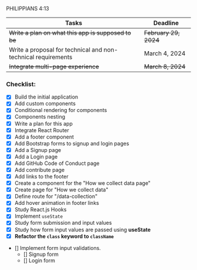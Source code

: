 PHILIPPIANS 4:13 

| Tasks                                                               | Deadline                |
| -----------                                                         | -----------             |
| <s>Write a plan on what this app is supposed to be</s>              | <s>February 29, 2024</s>| 
| Write a proposal for technical and non-technical requirements       | March 4, 2024           | 
| <s>Integrate multi-page experience</s>                              | <s>March 8, 2024</s>   | 



### Checklist: 

- [x] Build the initial application 
- [x] Add custom components
- [x] Conditional rendering for components
- [x] Components nesting
- [x] Write a plan for this app
- [x] Integrate React Router
- [X] Add a footer component
- [x] Add Bootstrap forms to signup and login pages
- [x] Add a Signup page
- [x] Add a Login page
- [x] Add GitHub Code of Conduct page 
- [x] Add contribute page
- [x] Add links to the footer
- [x] Create a component for the "How we collect data page"
- [x] Create page for "How we collect data"
- [x] Define route for "/data-collection" 
- [x] Add hover animation in footer links
- [x] Study React.js Hooks 
- [x] Implement `useState`
- [x] Study form submission and input values
- [x] Study how form input values are passed using <b>useState</b> 
- [x] <b>Refactor the `class` keyword to `className`</b>  
- [] Implement form input validations.  
    - [] Signup form
    - [] Login form